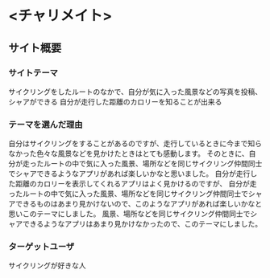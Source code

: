 # <チャリメイト>
## サイト概要
### サイトテーマ
サイクリングをしたルートのなかで、自分が気に入った風景などの写真を投稿、シャアができる
自分が走行した距離のカロリーを知ることが出来る

### テーマを選んだ理由
自分はサイクリングをすることがあるのですが、走行しているときに今まで知らなかった色々な風景などを見かけたときはとても感動します。
そのときに、自分が走ったルートの中で気に入った風景、場所などを同じサイクリング仲間同士でシャアできるようなアプリがあれば楽しいかなと思いました。
自分が走行した距離のカロリーを表示してくれるアプリはよく見かけるのですが、
自分が走ったルートの中で気に入った風景、場所などを同じサイクリング仲間同士でシャアできるものはあまり見かけないので、このようなアプリがあれば楽しいかなと思いこのテーマにしました。
風景、場所などを同じサイクリング仲間同士でシャアできるようなアプリはあまり見かけなかったので、このテーマにしました。

### ターゲットユーザ
サイクリングが好きな人
